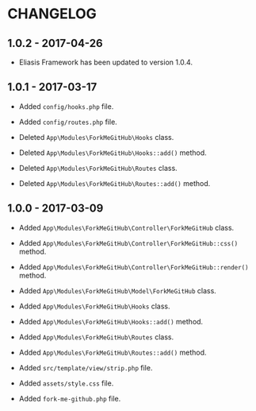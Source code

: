 # CHANGELOG

## 1.0.2 - 2017-04-26

* Eliasis Framework has been updated to version 1.0.4.

## 1.0.1 - 2017-03-17

* Added `config/hooks.php` file.
* Added `config/routes.php` file.

* Deleted `App\Modules\ForkMeGitHub\Hooks` class.
* Deleted `App\Modules\ForkMeGitHub\Hooks::add()` method.

* Deleted `App\Modules\ForkMeGitHub\Routes` class.
* Deleted `App\Modules\ForkMeGitHub\Routes::add()` method.

## 1.0.0 - 2017-03-09

* Added `App\Modules\ForkMeGitHub\Controller\ForkMeGitHub` class.
* Added `App\Modules\ForkMeGitHub\Controller\ForkMeGitHub::css()` method.
* Added `App\Modules\ForkMeGitHub\Controller\ForkMeGitHub::render()` method.

* Added `App\Modules\ForkMeGitHub\Model\ForkMeGitHub` class.

* Added `App\Modules\ForkMeGitHub\Hooks` class.
* Added `App\Modules\ForkMeGitHub\Hooks::add()` method.

* Added `App\Modules\ForkMeGitHub\Routes` class.
* Added `App\Modules\ForkMeGitHub\Routes::add()` method.

* Added `src/template/view/strip.php` file.

* Added `assets/style.css` file.

* Added `fork-me-github.php` file.
